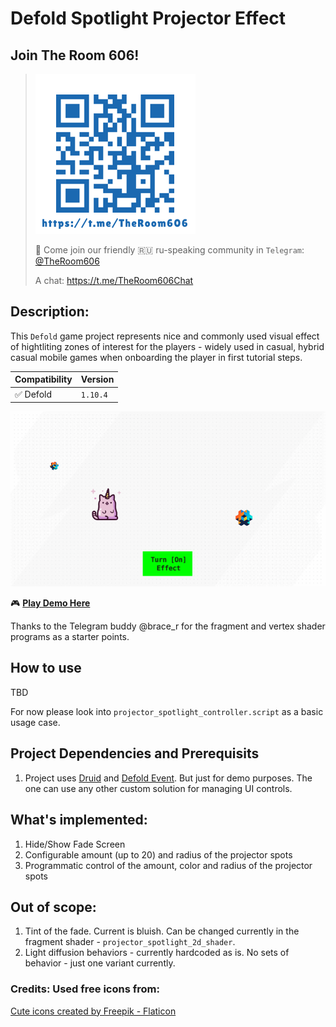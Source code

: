 # Defold Spotlight Projector Effect

## Join The Room 606!
> ![TG Group QR](doc/img/tg_qr.png)
>
> 🦄 Come join our friendly 🇷🇺 ru-speaking community in `Telegram`: [@TheRoom606](https://t.me/TheRoom606)
> 
> A chat: https://t.me/TheRoom606Chat

## Description:
This `Defold` game project represents nice and commonly used visual effect of hightliting zones of interest for the players - widely used in casual, hybrid casual mobile games when onboarding the player in first tutorial steps.

| Compatibility | Version  |
|---------------|----------|
| ✅ Defold     | `1.10.4` |

![Demo GIF](doc/img/spotlight_effect.gif)

🎮 **[Play Demo Here](https://zugzug90.github.io/defold-projector-spotlight-effect/)**

Thanks to the Telegram buddy @brace_r for the fragment and vertex shader programs as a starter points.

## How to use
TBD

For now please look into `projector_spotlight_controller.script` as a basic usage case.

## Project Dependencies and Prerequisits
1. Project uses [Druid](https://github.com/Insality/druid) and [Defold Event](https://github.com/Insality/defold-event). But just for demo purposes. The one can use any other custom solution for managing UI controls.

## What's implemented:
1. Hide/Show Fade Screen
1. Configurable amount (up to 20) and radius of the projector spots 
3. Programmatic control of the amount, color and radius of the projector spots

## Out of scope:
1. Tint of the fade. Current is bluish. Can be changed currently in the fragment shader - `projector_spotlight_2d_shader`.
1. Light diffusion behaviors - currently hardcoded as is. No sets of behavior - just one variant currently.

### Credits: Used free icons from: 

<a href="https://www.flaticon.com/free-icons/cute" title="cute icons">Cute icons created by Freepik - Flaticon</a>
